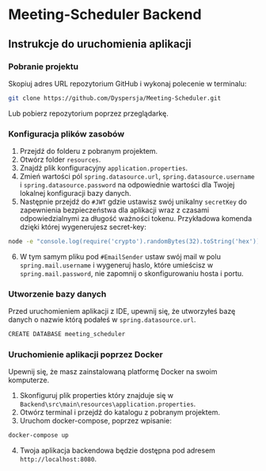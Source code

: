 # Meeting-Scheduler Backend

## Instrukcje do uruchomienia aplikacji

### Pobranie projektu

Skopiuj adres URL repozytorium GitHub i wykonaj polecenie w terminalu:

```bash
git clone https://github.com/Dyspersja/Meeting-Scheduler.git
```
Lub pobierz repozytorium poprzez przeglądarkę.

### Konfiguracja plików zasobów

1. Przejdź do folderu z pobranym projektem.
2. Otwórz folder `resources`.
3. Znajdź plik konfiguracyjny `application.properties`.
4. Zmień wartości pól `spring.datasource.url`, `spring.datasource.username` i `spring.datasource.password` na odpowiednie wartości dla Twojej lokalnej konfiguracji bazy danych.
5. Następnie przejdź do `#JWT` gdzie ustawisz swój unikalny `secretKey` do zapewnienia bezpieczeństwa dla aplikacji wraz z czasami odpowiedzialnymi za długość ważności tokenu. Przykładowa komenda dzięki której wygenerujesz secret-key:
```bash
node -e "console.log(require('crypto').randomBytes(32).toString('hex'))"
```
6. W tym samym pliku pod `#EmailSender` ustaw swój mail w polu `spring.mail.username` i wygeneruj haslo, które umieścisz w `spring.mail.password`, nie zapomnij o skonfigurowaniu hosta i portu.

### Utworzenie bazy danych

Przed uruchomieniem aplikacji z IDE, upewnij się, że utworzyłeś bazę danych o nazwie którą podałeś w `spring.datasource.url`.
```bash
CREATE DATABASE meeting_scheduler
```


### Uruchomienie aplikacji poprzez Docker

Upewnij się, że masz zainstalowaną platformę Docker na swoim komputerze.

1. Skonfiguruj plik properties który znajduje się w `Backend\src\main\resources\application.properties`.
2. Otwórz terminal i przejdź do katalogu z pobranym projektem.
3. Uruchom docker-compose, poprzez wpisanie:


```bash
docker-compose up
```
4. Twoja aplikacja backendowa będzie dostępna pod adresem `http://localhost:8080`.
